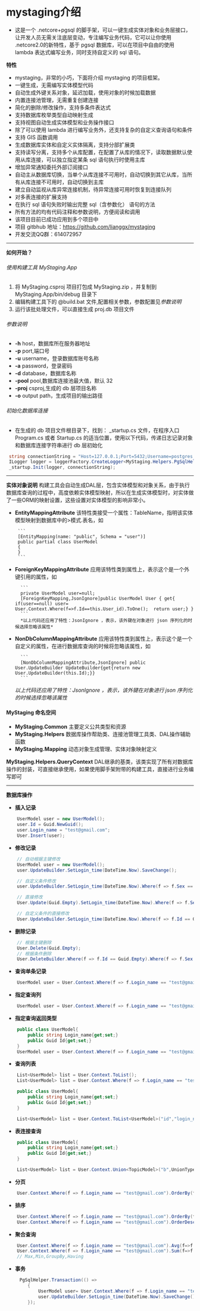 # mystaging介绍
* 这是一个 .netcore+pgsql 的脚手架，可以一键生成实体对象和业务层接口，让开发人员无需关注底层变动，专注编写业务代码，它可以让你使用 .netcore2.0的新特性，基于 pgsql 数据库，可以在项目中自由的使用 lambda 表达式编写业务，同时支持自定义的 sql 语句。

**特性**
* mystaging，非常的小巧，下面将介绍 mystaging 的项目框架。
* 一键生成，无需编写实体模型代码
* 自动生成外键关系对象，延迟加载，使用对象的时候加载数据
* 内置连接池管理，无需重复创建连接
* 简化的删除/修改操作，支持多条件表达式
* 支持数据库枚举类型自动映射生成
* 支持视图自动生成实体模型和业务操作接口
* 除了可以使用 lambda 进行编写业务外，还支持复杂的自定义查询语句和条件
* 支持 GIS 函数调用
* 生成数据库实体和自定义实体隔离，支持分部扩展类
* 支持读写分离，支持多个从库配置，在配置了从库的情况下，读取数据默认使用从库连接，可以独立指定某条 sql 语句执行时使用主库
* 增加异常通知委托外部订阅接口
* 自动主从数据库切换，当单个从库连接不可用时，自动切换到其它从库，当所有从库连接不可用时，自动切换到主库
* 建立自动监视从库异常连接机制，待异常连接可用时恢复到连接队列
* 对多表连接的扩展支持
* 在执行 sql 语句失败时输出完整 sql（含参数化） 语句的方法
* 所有方法的均有代码注释和参数说明，方便阅读和调用
* 该项目目前已成功应用到多个项目中
* 项目 gitbhub 地址：<https://github.com/lianggx/mystaging>
* 开发交流QQ群：614072957

---

**如何开始？**

###### 使用构建工具 MyStaging.App
  1. 将 MyStaging.csproj 项目打包成 MyStaging.zip ，并复制到 MyStaging.App/bin/debug 目录下
  2. 编辑构建工具下的 @build.bat 文件,配置相关参数，参数配置见*参数说明*
  3. 运行该批处理文件，可以直接生成 proj.db 项目文件
     
###### 参数说明
   * **-h** host，数据库所在服务器地址
   * **-p** port,端口号
   * **-u** username，登录数据库账号名称
   * **-a** password，登录密码
   * **-d** database，数据库名称
   * **-pool** pool,数据库连接池最大值，默认 32
   * **-proj** csproj,生成的 db 层项目名称
   * **-o** output path，生成项目的输出路径

###### 初始化数据库连接
* 在生成的 db 项目文件根目录下，找到： _startup.cs 文件，在程序入口 Program.cs 或者  Startup.cs 的适当位置，使用以下代码，传递日志记录对象和数据库连接字符串进行 db 层初始化
``` C#
 string connectionString = "Host=127.0.0.1;Port=5432;Username=postgres;Password=123456;Database=your db;Pooling=true;Maximum Pool Size=100";
 ILogger logger = loggerFactory.CreateLogger<MyStaging.Helpers.PgSqlHelper>();
 _startup.Init(logger, connectionString);
```

---

**实体对象说明**
   构建工具会自动生成DAL层，包含实体模型和对象关系，由于执行数据库查询的过程中，高度依赖实体模型映射，所以在生成实体模型时，对实体做了一些ORM的映射设置，这些设置对实体模型的影响非常小。
    

 * **EntityMappingAttribute**
        该特性类接受一个属性：TableName，指明该实体模型映射到数据库中的>模式.表名，如

        ```
        [EntityMapping(name: "public", Schema = "user")]
        public partial class UserModel
        {
        }
        ```
        

* **ForeignKeyMappingAttribute**
        应用该特性类到属性上，表示这个是一个外键引用的属性，如

        ```
        private UserModel user=null;
        [ForeignKeyMapping,JsonIgnore]public UserModel User { get{ if(user==null) user= User.Context.Where(f=>f.Id==this.User_id).ToOne();  return user;} }
        ```
        *以上代码还应用了特性：JsonIgnore ，表示，该外键在对象进行 json 序列化的时候选择忽略该属性*



* **NonDbColumnMappingAttribute**
        应用该特性类到属性上，表示这个是一个自定义的属性，在进行数据库查询的时候将忽略该属性，如

        ```
        [NonDbColumnMappingAttribute,JsonIgnore] public  User.UpdateBuilder UpdateBuilder{get{return new User.UpdateBuilder(this.Id);}}
        ```
        
  *以上代码还应用了特性：JsonIgnore ，表示，该外键在对象进行 json 序列化的时候选择忽略该属性*



#### MyStaging 命名空间

*  **MyStaging.Common**  主要定义公共类型和资源
* **MyStaging.Helpers**     数据库操作帮助类、连接池管理工具类、DAL操作辅助函数
* **MyStaging.Mapping**  动态对象生成管理、实体对象映射定义

**MyStaging.Helpers.QueryContext**
    DAL继承的基类，该类实现了所有对数据库操作的封装，可直接继承使用，如果使用脚手架附带的构建工具，直接进行业务编写即可

---

**数据库操作**


* **插入记录**

``` C#
    UserModel user = new UserModel();
    user.Id = Guid.NewGuid();
    user.Login_name = "test@gmail.com";
    User.Insert(user);
```


* **修改记录**

``` C#
    // 自动根据主键修改
    UserModel user = new UserModel();
    user.UpdateBuilder.SetLogin_time(DateTime.Now).SaveChange(); 

    // 自定义条件修改
    user.UpdateBuilder.SetLogin_time(DateTime.Now).Where(f => f.Sex == true).SaveChange();

    // 直接修改
    User.Update(Guid.Empty).SetLogin_time(DateTime.Now).Where(f => f.Sex == true).SaveChange();

    // 自定义条件的直接修改
    User.UpdateBuilder.SetLogin_time(DateTime.Now).Where(f => f.Id == Guid.Empty).Where(f => f.Sex == true).SaveChange();
```


* **删除记录**

``` C#
    // 根据主键删除
    User.Delete(Guid.Empty);
    // 根据条件删除
    User.DeleteBuilder.Where(f => f.Id == Guid.Empty).Where(f => f.Sex == true).SaveChange();
```


* **查询单条记录**

``` C#
    UserModel user = User.Context.Where(f => f.Login_name == "test@gmail.com").ToOne();
```



* **指定查询列**

``` C#
    UserModel user = User.Context.Where(f => f.Login_name == "test@gmail.com").ToOne("id","login_name");
```


* **指定查询返回类型**

``` C#
    public class UserModel{
        public string Login_name{get;set;}
        public Guid Id{get;set;}
    }
    UserModel user = User.Context.Where(f => f.Login_name == "test@gmail.com").ToOne<UserModel>("id","login_name");
```


* **查询列表**

``` C#
    List<UserModel> list = User.Context.ToList();
    List<UserModel> list = User.Context.Where(f => f.Login_name == "test@gmail.com").ToList();    

    public class UserModel{
        public string Login_name{get;set;}
        public Guid Id{get;set;}
    }

    List<UserModel> list = User.Context.ToList<UserModel>("id","login_name");

```


* **表连接查询**

``` C#
    public class UserModel{
        public string Login_name{get;set;}
        public Guid Id{get;set;}
    }

    List<UserModel> list = User.Context.Union<TopicModel>("b",UnionType.INNER_JOIN,(a,b)=>a.Id==b.User_Id).Where(a=>a.Id=Guid.Empty).Where<TopicModel>(b=>b.Publish==true).ToList<UserModel>("id","login_name");

```


* **分页**

``` C#
    User.Context.Where(f => f.Login_name == "test@gmail.com").OrderBy(f=>f.State).Page(1,10);
```


* **排序**

``` C#
    User.Context.Where(f => f.Login_name == "test@gmail.com").OrderBy(f=>f.State);
    User.Context.Where(f => f.Login_name == "test@gmail.com").OrderDescing(f=>f.State);
```


* **聚合查询**

``` C#
    User.Context.Where(f => f.Login_name == "test@gmail.com").Avg(f=>f.Age);
    User.Context.Where(f => f.Login_name == "test@gmail.com").Sum(f=>f.Blance);
    // Max,Min,GroupBy,Having
```



* **事务**

``` C#
     PgSqlHelper.Transaction(() =>
        {
            UserModel user= User.Context.Where(f => f.Login_name == "test@gmail.com").ToOne();
            user.UpdateBuilder.SetLogin_time(DateTime.Now).SaveChange();
        });
```